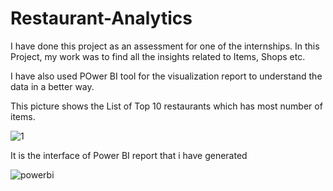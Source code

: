 # Restaurant-Analytics
I have done this project as an assessment for one of the internships. In this Project, my work was to find all the insights related to Items, Shops etc.


I have also used POwer BI tool for the visualization report to understand the data in a better way.



This picture shows the List of Top 10 restaurants which has most number of items.

![1](https://user-images.githubusercontent.com/96855684/160372890-98f4c238-d720-46c2-8e16-384bc9ef8d6e.png)


It is the interface of Power BI report that i have generated

![powerbi](https://user-images.githubusercontent.com/96855684/160372899-122eb983-b347-4209-b30e-b20f7635d68b.png)
